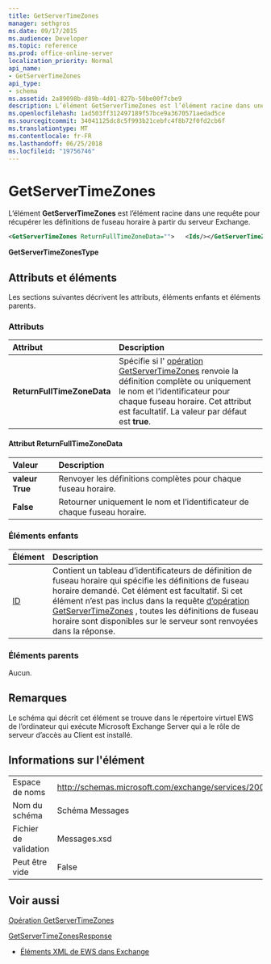 ```yaml
---
title: GetServerTimeZones
manager: sethgros
ms.date: 09/17/2015
ms.audience: Developer
ms.topic: reference
ms.prod: office-online-server
localization_priority: Normal
api_name:
- GetServerTimeZones
api_type:
- schema
ms.assetid: 2a89098b-d89b-4d01-827b-50be00f7cbe9
description: L’élément GetServerTimeZones est l’élément racine dans une requête pour récupérer les définitions de fuseau horaire à partir du serveur Exchange.
ms.openlocfilehash: 1ad503ff312497189f57bce9a3670571aedad5ce
ms.sourcegitcommit: 34041125dc8c5f993b21cebfc4f8b72f0fd2cb6f
ms.translationtype: MT
ms.contentlocale: fr-FR
ms.lasthandoff: 06/25/2018
ms.locfileid: "19756746"
---
```

# <a name="getservertimezones"></a>GetServerTimeZones

L’élément **GetServerTimeZones** est l’élément racine dans une requête pour récupérer les définitions de fuseau horaire à partir du serveur Exchange. 
  
```xml
<GetServerTimeZones ReturnFullTimeZoneData="">   <Ids/></GetServerTimeZones>
```

 **GetServerTimeZonesType**
## <a name="attributes-and-elements"></a>Attributs et éléments

Les sections suivantes décrivent les attributs, éléments enfants et éléments parents.
  
### <a name="attributes"></a>Attributs

|**Attribut**|**Description**|
|:-----|:-----|
|**ReturnFullTimeZoneData** <br/> |Spécifie si l' [opération GetServerTimeZones](getservertimezones-operation.md) renvoie la définition complète ou uniquement le nom et l’identificateur pour chaque fuseau horaire. Cet attribut est facultatif. La valeur par défaut est **true**.  <br/> |
   
#### <a name="returnfulltimezonedata-attribute"></a>Attribut ReturnFullTimeZoneData

|**Valeur**|**Description**|
|:-----|:-----|
|**valeur True** <br/> |Renvoyer les définitions complètes pour chaque fuseau horaire.  <br/> |
|**False** <br/> |Retourner uniquement le nom et l’identificateur de chaque fuseau horaire.  <br/> |
   
### <a name="child-elements"></a>Éléments enfants

|**Élément**|**Description**|
|:-----|:-----|
|[ID](ids.md) <br/> |Contient un tableau d’identificateurs de définition de fuseau horaire qui spécifie les définitions de fuseau horaire demandé. Cet élément est facultatif. Si cet élément n’est pas inclus dans la requête [d’opération GetServerTimeZones](getservertimezones-operation.md) , toutes les définitions de fuseau horaire sont disponibles sur le serveur sont renvoyées dans la réponse.  <br/> |
   
### <a name="parent-elements"></a>Éléments parents

Aucun.
  
## <a name="remarks"></a>Remarques

Le schéma qui décrit cet élément se trouve dans le répertoire virtuel EWS de l’ordinateur qui exécute Microsoft Exchange Server qui a le rôle de serveur d’accès au Client est installé.
  
## <a name="element-information"></a>Informations sur l'élément

|||
|:-----|:-----|
|Espace de noms  <br/> |http://schemas.microsoft.com/exchange/services/2006/messages  <br/> |
|Nom du schéma  <br/> |Schéma Messages  <br/> |
|Fichier de validation  <br/> |Messages.xsd  <br/> |
|Peut être vide  <br/> |False  <br/> |
   
## <a name="see-also"></a>Voir aussi



[Opération GetServerTimeZones](getservertimezones-operation.md)
  
[GetServerTimeZonesResponse](getservertimezonesresponse.md)


- [Éléments XML de EWS dans Exchange](ews-xml-elements-in-exchange.md)

